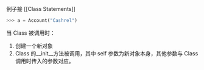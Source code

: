 例子接 [[Class Statements]]
``` python
>>> a = Account("Cashrel")
```

当 Class 被调用时：
1. 创建一个新对象
2. Class 的__init__方法被调用，其中 self 参数为新对象本身，其他参数与 Class 调用时传入的参数对应。